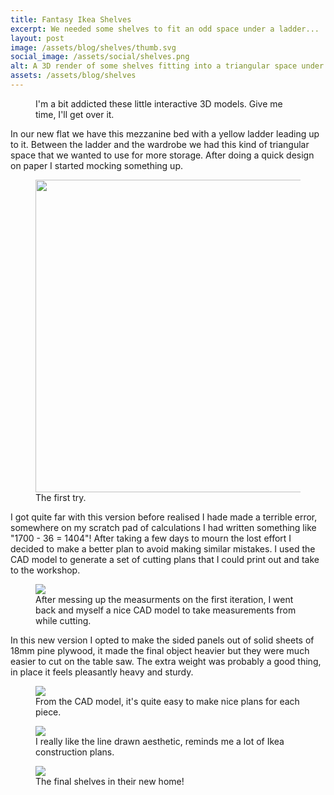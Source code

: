 ```yaml
---
title: Fantasy Ikea Shelves
excerpt: We needed some shelves to fit an odd space under a ladder...
layout: post
image: /assets/blog/shelves/thumb.svg
social_image: /assets/social/shelves.png
alt: A 3D render of some shelves fitting into a triangular space under a ladder.
assets: /assets/blog/shelves
---
```


<figure>
<model-viewer src="{{page.assets}}/model/shelves.glb" ar ar-modes="webxr scene-viewer quick-look" camera-controls poster="{{page.assets}}/model/shelves.png" shadow-intensity="2" shadow-softness="1" camera-orbit="13.36deg 78.29deg 8.638m" field-of-view="37.48deg" interaction-prompt="none" alt="An interactive 3D model of the shelves, this is pretty unnecessary but I find it very cool that you can just view 3D models in browsers now like they're any other media."> </model-viewer>
<figcaption>
I'm a bit  addicted these little interactive 3D models. Give me time, I'll get over it.
</figcaption>
</figure>

In our new flat we have this mezzanine bed with a yellow ladder leading up to it. Between the ladder and the wardrobe we had this kind of triangular space that we wanted to use for more storage. After doing a quick design on paper I started mocking something up. 


<figure>
<img style="height:500px;" src="{{page.assets}}/skeleton.jpg"/>
<figcaption>
The first try.
</figcaption>
</figure>

I got quite far with this version before realised I hade made a terrible error, somewhere on my scratch pad of calculations I had written something like "1700 - 36 = 1404"! After taking a few days to mourn the lost effort I decided to make a better plan to avoid making similar mistakes. I used the CAD model to generate a set of cutting plans that I could print out and take to the workshop.

<figure>
<img src="{{page.assets}}/Shelves v11.png"/>
<figcaption>
After messing up the measurments on the first iteration, I went back and myself a nice CAD model to take measurements from while cutting.
</figcaption>
</figure>

In this new version I opted to make the sided panels out of solid sheets of 18mm pine plywood, it made the final object heavier but they were much easier to cut on the table saw. The extra weight was probably a good thing, in place it feels pleasantly heavy and sturdy. 

<figure>
<img src="{{page.assets}}/plans.svg"/>
<figcaption>
From the CAD model, it's quite easy to make nice plans for each piece.
</figcaption>
</figure>

<figure>
<img src="{{page.assets}}/thumb.svg"/>
<figcaption>
I really like the line drawn aesthetic, reminds me a lot of Ikea construction plans.
</figcaption>
</figure>

<figure>
<img src="{{page.assets}}/real_2.jpg"/>
<figcaption>
The final shelves in their new home!
</figcaption>
</figure>




